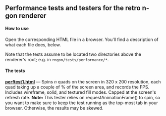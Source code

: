 ## Performance tests and testers for the retro n-gon renderer

#### How to use
Open the corresponding HTML file in a browser. You'll find a description of what each file does, below.

Note that the tests assume to be located two directories above the renderer's root; e.g. in `rngon/tests/performance/*`.

#### The tests
**[perftest1.html](perftest1.html)** &mdash; Spins _n_ quads on the screen in 320 x 200 resolution, each quad taking up a couple of % of the screen area, and records the FPS. Includes wireframe, solid, and textured fill modes. Capped at the screen's refresh rate. **Note:** This tester relies on requestAnimationFrame() to spin, so you want to make sure to keep the test running as the top-most tab in your browser. Otherwise, the results may be skewed.
